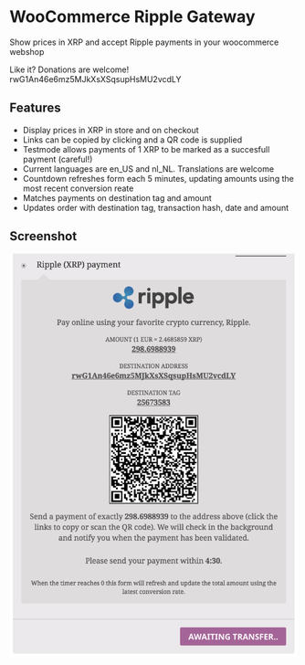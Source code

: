 WooCommerce Ripple Gateway
==========

Show prices in XRP and accept Ripple payments in your woocommerce webshop

Like it? Donations are welcome! rwG1An46e6mz5MJkXsXSqsupHsMU2vcdLY

## Features
- Display prices in XRP in store and on checkout
- Links can be copied by clicking and a QR code is supplied 
- Testmode allows payments of 1 XRP to be marked as a succesfull payment (careful!)
- Current languages are en_US and nl_NL. Translations are welcome
- Countdown refreshes form each 5 minutes, updating amounts using the most recent conversion reate
- Matches payments on destination tag and amount
- Updates order with destination tag, transaction hash, date and amount

## Screenshot
![Screenshot1](/assets/screenshot-1.png "Checkout")